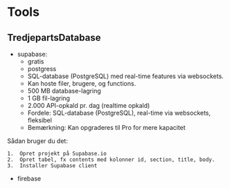# Tools

## TredjepartsDatabase
- supabase: 
    - gratis 
	- postgress 
	- SQL-database (PostgreSQL) med real-time features via websockets. 
	- Kan hoste filer, brugere, og functions. 
	- 500 MB database-lagring 
	- 1 GB fil-lagring 
	- 2.000 API-opkald pr. dag (realtime opkald) 
	- Fordele: SQL-database (PostgreSQL), real-time via websockets, fleksibel 
	- Bemærkning: Kan opgraderes til Pro for mere kapacitet 
 
Sådan bruger du det:

	1.	Opret projekt på Supabase.io
	2.	Opret tabel, fx contents med kolonner id, section, title, body.
	3.	Installer Supabase client

- firebase